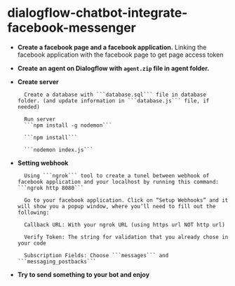 # dialogflow-chatbot-integrate-facebook-messenger

- **Create a facebook page and a facebook application.**  Linking the facebook application with the facebook page to get page access token 
- **Create an agent on Dialogflow with ```agent.zip``` file in agent folder.** 

- **Create server**

        Create a database with ```database.sql``` file in database folder. (and update information in ```database.js``` file, if needed)

        Run server 
        ```npm install -g nodemon```

        ```npm install```

        ```nodemon index.js```


- **Setting webhook**

        Using ```ngrok``` tool to create a tunel between webhook of facebook application and your localhost by running this command: ```ngrok http 8080```

        Go to your facebook application. Click on “Setup Webhooks” and it will show you a popup window, where you’ll need to fill out the following:

        Callback URL: With your ngrok URL (using https url NOT http url)

        Verify Token: The string for validation that you already chose in your code

        Subscription Fields: Choose ```messages``` and ```messaging_postbacks```

- **Try to send something to your bot and enjoy**
